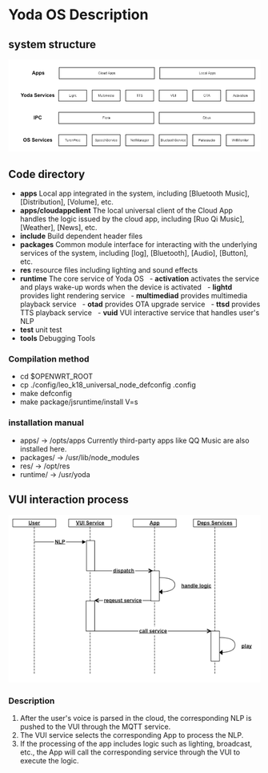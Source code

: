 # Yoda OS Description

## system structure

![flow](../../../asset/01-overview-flow.png)

## Code directory

- **apps** Local app integrated in the system, including [Bluetooth Music], [Distribution], [Volume], etc.
- **apps/cloudappclient** The local universal client of the Cloud App handles the logic issued by the cloud app, including [Ruo Qi Music], [Weather], [News], etc.
- **include** Build dependent header files
- **packages** Common module interface for interacting with the underlying services of the system, including [log], [Bluetooth], [Audio], [Button], etc.
- **res** resource files including lighting and sound effects
- **runtime** The core service of Yoda OS
  - **activation** activates the service and plays wake-up words when the device is activated
  - **lightd** provides light rendering service
  - **multimediad** provides multimedia playback service
  - **otad** provides OTA upgrade service
  - **ttsd** provides TTS playback service
  - **vuid** VUI interactive service that handles user's NLP
- **test** unit test
- **tools** Debugging Tools

### Compilation method

- cd $OPENWRT_ROOT
- cp ./config/leo_k18_universal_node_defconfig .config
- make defconfig
- make package/jsruntime/install V=s

### installation manual

- apps/ -> /opts/apps Currently third-party apps like QQ Music are also installed here.
- packages/ -> /usr/lib/node_modules
- res/ -> /opt/res
- runtime/ -> /usr/yoda

## VUI interaction process

![time](../../../asset/01-overview-time.png)

### Description

1. After the user's voice is parsed in the cloud, the corresponding NLP is pushed to the VUI through the MQTT service.
2. The VUI service selects the corresponding App to process the NLP.
3. If the processing of the app includes logic such as lighting, broadcast, etc., the App will call the corresponding service through the VUI to execute the logic.